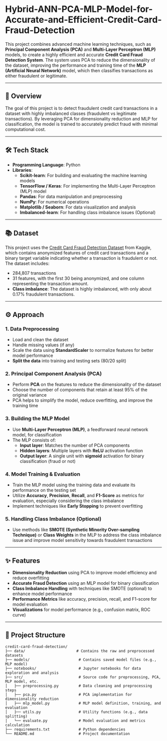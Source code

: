 # Hybrid-ANN-PCA-MLP-Model-for-Accurate-and-Efficient-Credit-Card-Fraud-Detection


This project combines advanced machine learning techniques, such as **Principal Component Analysis (PCA)** and **Multi-Layer Perceptron (MLP)** models, to create a highly efficient and accurate **Credit Card Fraud Detection System**. The system uses PCA to reduce the dimensionality of the dataset, improving the performance and training time of the **MLP (Artificial Neural Network)** model, which then classifies transactions as either fraudulent or legitimate.

---

## 🚀 Overview

The goal of this project is to detect fraudulent credit card transactions in a dataset with highly imbalanced classes (fraudulent vs legitimate transactions). By leveraging PCA for dimensionality reduction and MLP for classification, the model is trained to accurately predict fraud with minimal computational cost.

---

## 🛠️ Tech Stack

- **Programming Language**: Python
- **Libraries**:
  - **Scikit-learn**: For building and evaluating the machine learning models
  - **TensorFlow / Keras**: For implementing the Multi-Layer Perceptron (MLP) model
  - **Pandas**: For data manipulation and preprocessing
  - **NumPy**: For numerical operations
  - **Matplotlib / Seaborn**: For data visualization and analysis
  - **Imbalanced-learn**: For handling class imbalance issues (Optional)

---

## 📚 Dataset

This project uses the [Credit Card Fraud Detection Dataset](https://www.kaggle.com/mlg-ulb/creditcardfraud) from Kaggle, which contains anonymized features of credit card transactions and a binary target variable indicating whether a transaction is fraudulent or not. The dataset includes:

- 284,807 transactions
- 31 features, with the first 30 being anonymized, and one column representing the transaction amount.
- **Class imbalance**: The dataset is highly imbalanced, with only about 0.17% fraudulent transactions.

---

## ⚙️ Approach

### 1. **Data Preprocessing**
   - Load and clean the dataset
   - Handle missing values (if any)
   - Scale the data using **StandardScaler** to normalize features for better model performance
   - **Split the data** into training and testing sets (80/20 split)

### 2. **Principal Component Analysis (PCA)**
   - Perform **PCA** on the features to reduce the dimensionality of the dataset
   - Choose the number of components that retain at least 95% of the original variance
   - PCA helps to simplify the model, reduce overfitting, and improve the training time

### 3. **Building the MLP Model**
   - Use **Multi-Layer Perceptron (MLP)**, a feedforward neural network model, for classification
   - The MLP consists of:
     - **Input layer**: Matches the number of PCA components
     - **Hidden layers**: Multiple layers with **ReLU** activation function
     - **Output layer**: A single unit with **sigmoid** activation for binary classification (fraud or not)

### 4. **Model Training & Evaluation**
   - Train the MLP model using the training data and evaluate its performance on the testing set
   - Utilize **Accuracy**, **Precision**, **Recall**, and **F1-Score** as metrics for evaluation, especially considering the class imbalance
   - Implement techniques like **Early Stopping** to prevent overfitting

### 5. **Handling Class Imbalance (Optional)**
   - Use methods like **SMOTE (Synthetic Minority Over-sampling Technique)** or **Class Weights** in the MLP to address the class imbalance issue and improve model sensitivity towards fraudulent transactions

---

## ✨ Features

- **Dimensionality Reduction** using PCA to improve model efficiency and reduce overfitting
- **Accurate Fraud Detection** using an MLP model for binary classification
- **Class Imbalance Handling** with techniques like SMOTE (optional) to enhance model performance
- **Performance Metrics** like accuracy, precision, recall, and F1-score for model evaluation
- **Visualizations** for model performance (e.g., confusion matrix, ROC curve)

---

## 📁 Project Structure

```plaintext
credit-card-fraud-detection/
├── data/                       # Contains the raw and preprocessed datasets
├── models/                      # Contains saved model files (e.g., MLP model)
├── notebooks/                   # Jupyter notebooks for data exploration and analysis
├── src/                         # Source code for preprocessing, PCA, MLP model, etc.
│   ├── preprocessing.py         # Data cleaning and preprocessing steps
│   ├── pca.py                   # PCA implementation for dimensionality reduction
│   ├── mlp_model.py             # MLP model definition, training, and evaluation
│   ├── utils.py                 # Utility functions (e.g., data splitting)
│   └── evaluate.py              # Model evaluation and metrics calculation
├── requirements.txt             # Python dependencies
└── README.md                    # Project documentation
